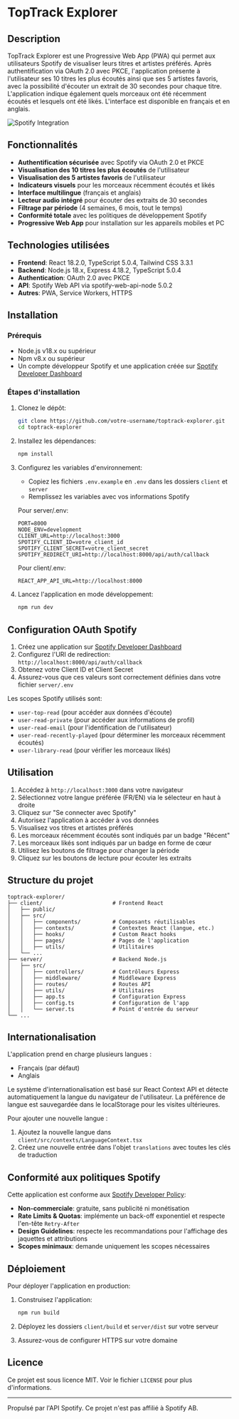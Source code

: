 # TopTrack Explorer

## Description

TopTrack Explorer est une Progressive Web App (PWA) qui permet aux utilisateurs Spotify de visualiser leurs titres et artistes préférés. Après authentification via OAuth 2.0 avec PKCE, l'application présente à l'utilisateur ses 10 titres les plus écoutés ainsi que ses 5 artistes favoris, avec la possibilité d'écouter un extrait de 30 secondes pour chaque titre. L'application indique également quels morceaux ont été récemment écoutés et lesquels ont été likés. L'interface est disponible en français et en anglais.

![Spotify Integration](https://developer.spotify.com/assets/branding-guidelines/icon3@2x.png)

## Fonctionnalités

- **Authentification sécurisée** avec Spotify via OAuth 2.0 et PKCE
- **Visualisation des 10 titres les plus écoutés** de l'utilisateur
- **Visualisation des 5 artistes favoris** de l'utilisateur
- **Indicateurs visuels** pour les morceaux récemment écoutés et likés
- **Interface multilingue** (français et anglais)
- **Lecteur audio intégré** pour écouter des extraits de 30 secondes
- **Filtrage par période** (4 semaines, 6 mois, tout le temps)
- **Conformité totale** avec les politiques de développement Spotify
- **Progressive Web App** pour installation sur les appareils mobiles et PC

## Technologies utilisées

- **Frontend**: React 18.2.0, TypeScript 5.0.4, Tailwind CSS 3.3.1
- **Backend**: Node.js 18.x, Express 4.18.2, TypeScript 5.0.4
- **Authentication**: OAuth 2.0 avec PKCE
- **API**: Spotify Web API via spotify-web-api-node 5.0.2
- **Autres**: PWA, Service Workers, HTTPS

## Installation

### Prérequis

- Node.js v18.x ou supérieur
- Npm v8.x ou supérieur
- Un compte développeur Spotify et une application créée sur [Spotify Developer Dashboard](https://developer.spotify.com/dashboard/)

### Étapes d'installation

1. Clonez le dépôt:
   ```bash
   git clone https://github.com/votre-username/toptrack-explorer.git
   cd toptrack-explorer
   ```

2. Installez les dépendances:
   ```bash
   npm install
   ```

3. Configurez les variables d'environnement:
   - Copiez les fichiers `.env.example` en `.env` dans les dossiers `client` et `server`
   - Remplissez les variables avec vos informations Spotify

   Pour server/.env:
   ```
   PORT=8000
   NODE_ENV=development
   CLIENT_URL=http://localhost:3000
   SPOTIFY_CLIENT_ID=votre_client_id
   SPOTIFY_CLIENT_SECRET=votre_client_secret
   SPOTIFY_REDIRECT_URI=http://localhost:8000/api/auth/callback
   ```

   Pour client/.env:
   ```
   REACT_APP_API_URL=http://localhost:8000
   ```

4. Lancez l'application en mode développement:
   ```bash
   npm run dev
   ```

## Configuration OAuth Spotify

1. Créez une application sur [Spotify Developer Dashboard](https://developer.spotify.com/dashboard/)
2. Configurez l'URI de redirection: `http://localhost:8000/api/auth/callback`
3. Obtenez votre Client ID et Client Secret
4. Assurez-vous que ces valeurs sont correctement définies dans votre fichier `server/.env`

Les scopes Spotify utilisés sont:
- `user-top-read` (pour accéder aux données d'écoute)
- `user-read-private` (pour accéder aux informations de profil)
- `user-read-email` (pour l'identification de l'utilisateur)
- `user-read-recently-played` (pour déterminer les morceaux récemment écoutés)
- `user-library-read` (pour vérifier les morceaux likés)

## Utilisation

1. Accédez à `http://localhost:3000` dans votre navigateur
2. Sélectionnez votre langue préférée (FR/EN) via le sélecteur en haut à droite
3. Cliquez sur "Se connecter avec Spotify"
4. Autorisez l'application à accéder à vos données
5. Visualisez vos titres et artistes préférés
6. Les morceaux récemment écoutés sont indiqués par un badge "Récent"
7. Les morceaux likés sont indiqués par un badge en forme de cœur
8. Utilisez les boutons de filtrage pour changer la période
9. Cliquez sur les boutons de lecture pour écouter les extraits

## Structure du projet

```
toptrack-explorer/
├── client/                      # Frontend React
│   ├── public/
│   ├── src/
│   │   ├── components/          # Composants réutilisables
│   │   ├── contexts/            # Contextes React (langue, etc.)
│   │   ├── hooks/               # Custom React hooks
│   │   ├── pages/               # Pages de l'application
│   │   ├── utils/               # Utilitaires
│   └── ...
├── server/                      # Backend Node.js
│   ├── src/
│   │   ├── controllers/         # Contrôleurs Express
│   │   ├── middleware/          # Middleware Express
│   │   ├── routes/              # Routes API
│   │   ├── utils/               # Utilitaires
│   │   ├── app.ts               # Configuration Express
│   │   ├── config.ts            # Configuration de l'app
│   │   └── server.ts            # Point d'entrée du serveur
└── ...
```

## Internationalisation

L'application prend en charge plusieurs langues :
- Français (par défaut)
- Anglais

Le système d'internationalisation est basé sur React Context API et détecte automatiquement la langue du navigateur de l'utilisateur. La préférence de langue est sauvegardée dans le localStorage pour les visites ultérieures.

Pour ajouter une nouvelle langue :
1. Ajoutez la nouvelle langue dans `client/src/contexts/LanguageContext.tsx`
2. Créez une nouvelle entrée dans l'objet `translations` avec toutes les clés de traduction

## Conformité aux politiques Spotify

Cette application est conforme aux [Spotify Developer Policy](https://developer.spotify.com/policy):

- **Non-commerciale**: gratuite, sans publicité ni monétisation
- **Rate Limits & Quotas**: implémente un back-off exponentiel et respecte l'en-tête `Retry-After`
- **Design Guidelines**: respecte les recommandations pour l'affichage des jaquettes et attributions
- **Scopes minimaux**: demande uniquement les scopes nécessaires

## Déploiement

Pour déployer l'application en production:

1. Construisez l'application:
   ```bash
   npm run build
   ```

2. Déployez les dossiers `client/build` et `server/dist` sur votre serveur

3. Assurez-vous de configurer HTTPS sur votre domaine

## Licence

Ce projet est sous licence MIT. Voir le fichier `LICENSE` pour plus d'informations.

---

Propulsé par l'API Spotify. Ce projet n'est pas affilié à Spotify AB.